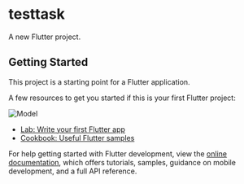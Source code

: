 # testtask

A new Flutter project.

## Getting Started

This project is a starting point for a Flutter application.

A few resources to get you started if this is your first Flutter project:

![Model]()

- [Lab: Write your first Flutter app](https://docs.flutter.dev/get-started/codelab)
- [Cookbook: Useful Flutter samples](https://docs.flutter.dev/cookbook)

For help getting started with Flutter development, view the
[online documentation](https://docs.flutter.dev/), which offers tutorials,
samples, guidance on mobile development, and a full API reference.
